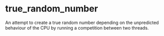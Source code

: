# true_random_number
An attempt to create a true random number depending on the unpredicted behaviour of the CPU by running a competition between two threads.
